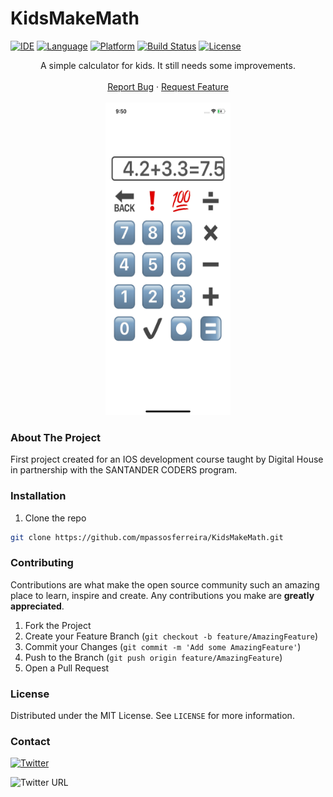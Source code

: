 # KidsMakeMath

[![IDE](https://img.shields.io/badge/Xcode-11.7-blue.svg)](https://developer.apple.com/xcode/)
[![Language](https://img.shields.io/badge/swift-5-orange.svg)](https://swift.org)
[![Platform](https://img.shields.io/badge/iOS-13.6-green.svg)](https://developer.apple.com/ios/)
[![Build Status](https://img.shields.io/badge/build-passing-green)](https://img.shields.io/badge/build-passing-green)
[![License](https://img.shields.io/github/license/Clean-Swift/CleanStore.svg)](LICENSE)



<p align="center">
  <p align="center">
     A simple calculator for kids. It still needs some improvements.
    <br />
    <br />
    <a href="https://github.com/mpassosferreira/KidsMakeMath/issues">Report Bug</a>
    ·
    <a href="https://github.com/mpassosferreira/KidsMakeMath/issues">Request Feature</a>
    <br />
    <br />
    <img src="screen-shot_iphone 11.png" alt="Screen Shoot Iphone 11" width="200" height="500">
  </p>
 </p>
  
### About The Project

First project created for an IOS development course taught by Digital House in partnership with the SANTANDER CODERS program.


### Installation

1.  Clone the repo
```sh
git clone https://github.com/mpassosferreira/KidsMakeMath.git
```

### Contributing

Contributions are what make the open source community such an amazing place to learn, inspire and create. Any contributions you make are **greatly appreciated**.

1. Fork the Project
2. Create your Feature Branch (`git checkout -b feature/AmazingFeature`)
3. Commit your Changes (`git commit -m 'Add some AmazingFeature'`)
4. Push to the Branch (`git push origin feature/AmazingFeature`)
5. Open a Pull Request

### License

Distributed under the MIT License. See `LICENSE` for more information.

### Contact

[![Twitter](https://img.shields.io/twitter/url/https/twitter.com/cloudposse.svg?style=social&label=Follow%20%40mpassosferreira)](https://twitter.com/mpassosferreira)

![Twitter URL](https://img.shields.io/twitter/url?label=Tweet%20to%20%40mpassosferreira&style=social&url=)

[Twitter URL]: https://twitter.com/mpassosferreira
[linkedin-url]: https://linkedin.com/in/marciopassosferreira
[product-screenshot]: images/screenshot.png
